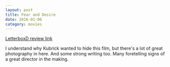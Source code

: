 ```yaml
---
layout: post
title: Fear and Desire 
date: 2016-01-06
category: movies
---
```

 
[LetterboxD review link](http://letterboxd.com/samarthbhaskar/film/fear-and-desire/)

 I understand why Kubrick wanted to hide this film, but there's a lot of great photography in here. And some strong writing too. Many foretelling signs of a great director in the making.
